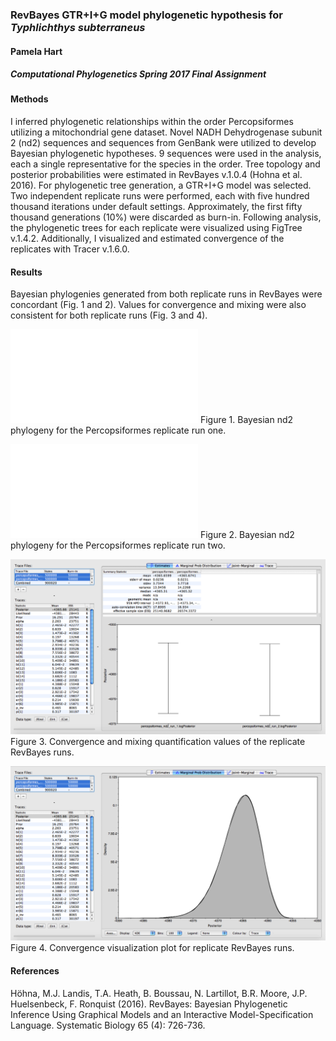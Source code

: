 ### RevBayes GTR+I+G model phylogenetic hypothesis for *Typhlichthys subterraneus* ###
#### Pamela Hart ####
##### Computational Phylogenetics Spring 2017 Final Assignment #####

#### Methods ####
I inferred phylogenetic relationships within the order Percopsiformes utilizing a mitochondrial gene dataset. Novel NADH Dehydrogenase subunit 2 (nd2) sequences and sequences from GenBank were utilized to develop Bayesian phylogenetic hypotheses. 9 sequences were used in the analysis, each a single representative for the species in the order. Tree topology and posterior probabilities were estimated in RevBayes v.1.0.4 (Hohna et al. 2016). For phylogenetic tree generation, a GTR+I+G model was selected. Two independent replicate runs were performed, each with five hundred thousand iterations under default settings.  Approximately, the first fifty thousand generations (10%) were discarded as burn-in.  Following analysis, the phylogenetic trees for each replicate were visualized using FigTree v.1.4.2. Additionally, I visualized and estimated convergence of the replicates with Tracer v.1.6.0.

#### Results ####
Bayesian phylogenies generated from both replicate runs in RevBayes were concordant (Fig. 1 and 2). Values for convergence and mixing were also consistent for both replicate runs (Fig. 3 and 4). 

![example image](RevBayes_nd2_run1.pdf)
Figure 1. Bayesian nd2 phylogeny for the Percopsiformes replicate run one.

![example image](RevBayes_run2_nd2.pdf)
Figure 2. Bayesian nd2 phylogeny for the Percopsiformes replicate run two.

![example image](RevBayes_tracer_table.pdf.png)
Figure 3. Convergence and mixing quantification values of the replicate RevBayes runs.

![example image](RevBayes_tracer_convergence.pdf.png)
Figure 4. Convergence visualization plot for replicate RevBayes runs.

#### References ####
Höhna, M.J. Landis, T.A. Heath, B. Boussau, N. Lartillot, B.R. Moore, J.P. Huelsenbeck, F. Ronquist (2016). RevBayes: Bayesian Phylogenetic Inference Using Graphical Models and an Interactive Model-Specification Language. Systematic Biology 65 (4): 726-736.
